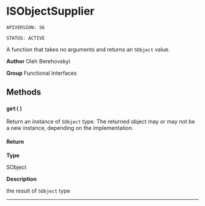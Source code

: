 # ISObjectSupplier

`APIVERSION: 56`

`STATUS: ACTIVE`

A function that takes no arguments and returns an `SObject` value.


**Author** Oleh Berehovskyi


**Group** Functional Interfaces

## Methods
### `get()`

Return an instance of `SObject` type. The returned object may or may not be a new instance, depending on the implementation.

#### Return

**Type**

SObject

**Description**

the result of `SObject` type

---
